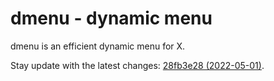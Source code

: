 # dmenu - dynamic menu

dmenu is an efficient dynamic menu for X.

Stay update with the latest changes:
[28fb3e28 (2022-05-01)](https://git.suckless.org/dmenu/commit/28fb3e28120db29ea45d1951eee7047b4109ab5f.html).
